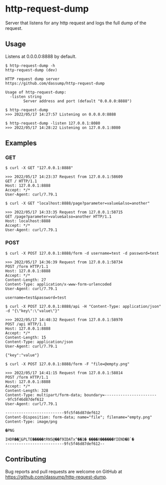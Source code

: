 # http-request-dump

Server that listens for any http request and logs the full dump of the request.

## Usage

Listens at 0.0.0.0:8888 by default.

```shell
$ http-request-dump -h
http-request-dump (dev)

HTTP request dump server
https://github.com/dassump/http-request-dump

Usage of http-request-dump:
  -listen string
        Server address and port (default "0.0.0.0:8888")
```

```shell
$ http-request-dump
>>> 2022/05/17 14:27:57 Listening on 0.0.0.0:8888
```

```shell
$ http-request-dump -listen 127.0.0.1:8080
>>> 2022/05/17 14:28:22 Listening on 127.0.0.1:8080
```

## Examples

### GET
```
$ curl -X GET "127.0.0.1:8888"

>>> 2022/05/17 14:23:37 Request from 127.0.0.1:58609
GET / HTTP/1.1
Host: 127.0.0.1:8888
Accept: */*
User-Agent: curl/7.79.1
```

```
$ curl -X GET "localhost:8888/page?parameter=value&also=another"

>>> 2022/05/17 14:33:35 Request from 127.0.0.1:58715
GET /page?parameter=value&also=another HTTP/1.1
Host: localhost:8888
Accept: */*
User-Agent: curl/7.79.1
```

### POST
```
$ curl -X POST 127.0.0.1:8888/form -d username=test -d password=test

>>> 2022/05/17 14:36:39 Request from 127.0.0.1:58734
POST /form HTTP/1.1
Host: 127.0.0.1:8888
Accept: */*
Content-Length: 27
Content-Type: application/x-www-form-urlencoded
User-Agent: curl/7.79.1

username=test&password=test
```

```
$ curl -X POST 127.0.0.1:8888/api -H "Content-Type: application/json" -d "{\"key\":\"value\"}"

>>> 2022/05/17 14:48:32 Request from 127.0.0.1:58970
POST /api HTTP/1.1
Host: 127.0.0.1:8888
Accept: */*
Content-Length: 15
Content-Type: application/json
User-Agent: curl/7.79.1

{"key":"value"}
```

```
$ curl -X POST 127.0.0.1:8888/form -F "file=@empty.png"

>>> 2022/05/17 14:41:15 Request from 127.0.0.1:58814
POST /form HTTP/1.1
Host: 127.0.0.1:8888
Accept: */*
Content-Length: 328
Content-Type: multipart/form-data; boundary=------------------------9fc5f46d87def612
User-Agent: curl/7.79.1

--------------------------9fc5f46d87def612
Content-Disposition: form-data; name="file"; filename="empty.png"
Content-Type: image/png

�PNG

IHDR��&PLTE�����tRNS@��f9IDATx^��1� ����X������YIEND�B`�
--------------------------9fc5f46d87def612--
```

## Contributing

Bug reports and pull requests are welcome on GitHub at https://github.com/dassump/http-request-dump.
